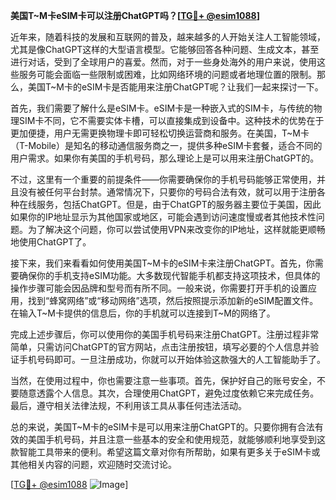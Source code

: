 **美国T~M卡eSIM卡可以注册ChatGPT吗？[[TG💪+ @esim1088](https://t.me/s/esim1088)]**

近年来，随着科技的发展和互联网的普及，越来越多的人开始关注人工智能领域，尤其是像ChatGPT这样的大型语言模型。它能够回答各种问题、生成文本，甚至进行对话，受到了全球用户的喜爱。然而，对于一些身处海外的用户来说，使用这些服务可能会面临一些限制或困难，比如网络环境的问题或者地理位置的限制。那么，美国T~M卡的eSIM卡是否能用来注册ChatGPT呢？让我们一起来探讨一下。

首先，我们需要了解什么是eSIM卡。eSIM卡是一种嵌入式的SIM卡，与传统的物理SIM卡不同，它不需要实体卡槽，可以直接集成到设备中。这种技术的优势在于更加便捷，用户无需更换物理卡即可轻松切换运营商和服务。在美国，T~M卡（T-Mobile）是知名的移动通信服务商之一，提供多种eSIM卡套餐，适合不同的用户需求。如果你有美国的手机号码，那么理论上是可以用来注册ChatGPT的。

不过，这里有一个重要的前提条件——你需要确保你的手机号码能够正常使用，并且没有被任何平台封禁。通常情况下，只要你的号码合法有效，就可以用于注册各种在线服务，包括ChatGPT。但是，由于ChatGPT的服务器主要位于美国，因此如果你的IP地址显示为其他国家或地区，可能会遇到访问速度慢或者其他技术性问题。为了解决这个问题，你可以尝试使用VPN来改变你的IP地址，这样就能更顺畅地使用ChatGPT了。

接下来，我们来看看如何使用美国T~M卡的eSIM卡来注册ChatGPT。首先，你需要确保你的手机支持eSIM功能。大多数现代智能手机都支持这项技术，但具体的操作步骤可能会因品牌和型号而有所不同。一般来说，你需要打开手机的设置应用，找到“蜂窝网络”或“移动网络”选项，然后按照提示添加新的eSIM配置文件。在输入T~M卡提供的信息后，你的手机就可以连接到T~M的网络了。

完成上述步骤后，你可以使用你的美国手机号码来注册ChatGPT。注册过程非常简单，只需访问ChatGPT的官方网站，点击注册按钮，填写必要的个人信息并验证手机号码即可。一旦注册成功，你就可以开始体验这款强大的人工智能助手了。

当然，在使用过程中，你也需要注意一些事项。首先，保护好自己的账号安全，不要随意透露个人信息。其次，合理使用ChatGPT，避免过度依赖它来完成任务。最后，遵守相关法律法规，不利用该工具从事任何违法活动。

总的来说，美国T~M卡的eSIM卡是可以用来注册ChatGPT的。只要你拥有合法有效的美国手机号码，并且注意一些基本的安全和使用规范，就能够顺利地享受到这款智能工具带来的便利。希望这篇文章对你有所帮助，如果有更多关于eSIM卡或其他相关内容的问题，欢迎随时交流讨论。

[[TG💪+ @esim1088](https://t.me/s/esim1088) ![Image](https://i.postimg.cc/4NQfJmqS/Snipaste-2025-05-13-00-14-12.png)]